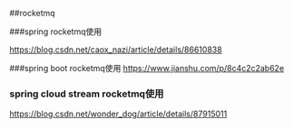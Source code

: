 ##rocketmq

###spring rocketmq使用

https://blog.csdn.net/caox_nazi/article/details/86610838

###spring boot rocketmq使用
https://www.jianshu.com/p/8c4c2c2ab62e

### spring cloud stream rocketmq使用
https://blog.csdn.net/wonder_dog/article/details/87915011
